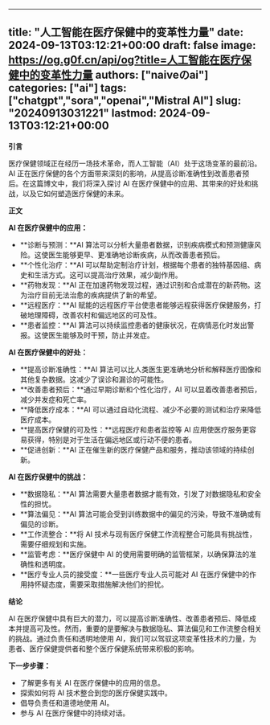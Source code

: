 
---
title: "人工智能在医疗保健中的变革性力量"
date: 2024-09-13T03:12:21+00:00
draft: false
image: https://og.g0f.cn/api/og?title=人工智能在医疗保健中的变革性力量
authors: ["naiveのai"]
categories: ["ai"]
tags: ["chatgpt","sora","openai","Mistral AI"]
slug: "20240913031221"
lastmod: 2024-09-13T03:12:21+00:00
---
**引言**

医疗保健领域正在经历一场技术革命，而人工智能（AI）处于这场变革的最前沿。AI 正在医疗保健的各个方面带来深刻的影响，从提高诊断准确性到改善患者预后。在这篇博文中，我们将深入探讨 AI 在医疗保健中的应用、其带来的好处和挑战，以及它如何塑造医疗保健的未来。

**正文**

**AI 在医疗保健中的应用：**

* **诊断与预测：**AI 算法可以分析大量患者数据，识别疾病模式和预测健康风险。这使医生能够更早、更准确地诊断疾病，从而改善患者预后。
* **个性化治疗：**AI 可以帮助定制治疗计划，根据每个患者的独特基因组、病史和生活方式。这可以提高治疗效果，减少副作用。
* **药物发现：**AI 正在加速药物发现过程，通过识别和合成潜在的新药物。这为治疗目前无法治愈的疾病提供了新的希望。
* **远程医疗：**AI 赋能的远程医疗平台使患者能够远程获得医疗保健服务，打破地理障碍，改善农村和偏远地区的可及性。
* **患者监控：**AI 算法可以持续监控患者的健康状况，在病情恶化时发出警报。这使医生能够及时干预，防止并发症。

**AI 在医疗保健中的好处：**

* **提高诊断准确性：**AI 算法可以比人类医生更准确地分析和解释医疗图像和其他复杂数据。这减少了误诊和漏诊的可能性。
* **改善患者预后：**通过早期诊断和个性化治疗，AI 可以显着改善患者预后，减少并发症和死亡率。
* **降低医疗成本：**AI 可以通过自动化流程、减少不必要的测试和治疗来降低医疗成本。
* **提高医疗保健的可及性：**远程医疗和患者监控等 AI 应用使医疗服务更容易获得，特别是对于生活在偏远地区或行动不便的患者。
* **促进创新：**AI 正在催生新的医疗保健产品和服务，推动该领域的持续创新。

**AI 在医疗保健中的挑战：**

* **数据隐私：**AI 算法需要大量患者数据才能有效，引发了对数据隐私和安全性的担忧。
* **算法偏见：**AI 算法可能会受到训练数据中的偏见的污染，导致不准确或有偏见的诊断。
* **工作流整合：**将 AI 技术与现有医疗保健工作流程整合可能具有挑战性，需要仔细规划和实施。
* **监管考虑：**医疗保健中 AI 的使用需要明确的监管框架，以确保算法的准确性和透明度。
* **医疗专业人员的接受度：**一些医疗专业人员可能对 AI 在医疗保健中的作用持怀疑态度，需要采取措施解决他们的担忧。

**结论**

AI 在医疗保健中具有巨大的潜力，可以提高诊断准确性、改善患者预后、降低成本并提高可及性。然而，重要的是要解决与数据隐私、算法偏见和工作流整合相关的挑战。通过负责任和透明地使用 AI，我们可以驾驭这项变革性技术的力量，为患者、医疗保健提供者和整个医疗保健系统带来积极的影响。

**下一步步骤：**

* 了解更多有关 AI 在医疗保健中的应用的信息。
* 探索如何将 AI 技术整合到您的医疗保健实践中。
* 倡导负责任和道德地使用 AI。
* 参与 AI 在医疗保健中的持续对话。